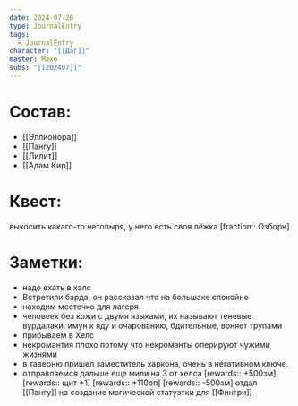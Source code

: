 ```yaml
---
date: 2024-07-20
type: JournalEntry
tags:
  - JournalEntry
character: "[[Даг]]"
master: Махо
subs: "[[202407]]"
---
```

# Состав:
- [[Эллионора]]
- [[Пангу]]
- [[Лилит]]
- [[Адам Кир]]
# Квест:
выкосить какаго-то нетопыря, у него есть своя лёжка
[fraction:: Озборн]
# Заметки:
- надо ехать в хэлс
- Встретили барда, он рассказал что на большаке спокойно
- находим местечко для лагеря
- человеек без кожи с двумя языками, их называют теневые вурдалаки. имун к яду и очарованию, бдительные, воняет трупами
- прибываем в Хелс
- некромантия плохо потому что некроманты оперируют чужими жизнями
- в таверню пришел заместитель харкона, очень в негативном ключе.
- отправляемся дальше еще мили на 3 от хелса
[rewards:: +500зм]
[rewards:: щит +1]
[rewards:: +110оп]
[rewards:: -500зм] отдал [[Пангу]] на создание магической статуэтки для [[Фингри]]
